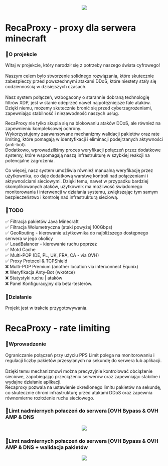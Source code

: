 <p align="center">
  <img src="https://github.com/recaproxy/minecraft-proxy/assets/125393057/beeb1b76-1d29-4a0b-b3dc-b3ec5e62d420" />
</p>



# RecaProxy - proxy dla serwera minecraft

### 📌O projekcie

Witaj w projekcie, który narodził się z potrzeby naszego świata cyfrowego!<br><br>
Naszym celem było stworzenie solidnego rozwiązania, które skutecznie zabezpieczy przed powszechnymi atakami DDoS, które niestety stały się codziennością w dzisiejszych czasach.<br>
<br>
Nasz system połączeń, wzbogacony o starannie dobraną technologię filtrów XDP, jest w stanie odeprzeć nawet najpotężniejsze fale ataków. <br>
Dzięki niemu, możemy skutecznie bronić się przed cyberzagrożeniami, zapewniając stabilność i niezawodność naszych usług.

RecaProxy nie tylko skupia się na blokowaniu ataków DDoS, ale również na zapewnieniu kompleksowej ochrony.<br>
Wykorzystujemy zaawansowane mechanizmy walidacji pakietów oraz rate limiting, które pomagają w identyfikacji i eliminacji podejrzanych aktywności (anti-bot).<br> 
Dodatkowo, wprowadziliśmy proces weryfikacji połączeń przez dodatkowe systemy, które wspomagają naszą infrastrukturę w szybkiej reakcji na potencjalne zagrożenia.<br>

Co więcej, nasz system umożliwia również manualną weryfikację przez użytkownika, co daje dodatkową warstwę kontroli nad połączeniami i aktywnościami sieciowymi. 
Dzięki temu, nawet w przypadku bardziej skomplikowanych ataków, użytkownik ma możliwość świadomego monitorowania i interwencji w działania systemu, zwiększając tym samym bezpieczeństwo i kontrolę nad infrastrukturą sieciową.

### 📌TODO

✅ Filtracja pakietów Java Minecraft<br>
✅ Filtracja Wolumetryczna (ataki powyżej 100Gbps)<br>
✅ GeoRouting - kierowanie użytkownika do najbliższego dostępnego serwera w jego okolicy<br>
✅ LoadBalancer - kierowanie ruchu poprzez <br>
✅ Motd Cache<br>
✅ Multi-POP (DE, PL, UK, FRA, CA - via OVH)<br>
✅ Proxy Protocol & TCPShield <br>
❌ Multi-POP Premium (another location via interconnect Equnix)<br>
❌ Weryfikacja Anty-Bot (wkrótce)<br>
❌ Statystyki ruchu | ataków<br>
❌ Panel Konfiguracyjny dla beta-testerów.<br>


### 📌Działanie
Projekt jest w trakcie przygotowywania.

# RecaProxy - rate limiting 

### 📌Wprowadzenie

Ograniczanie połączeń przy użyciu PPS Limit polega na monitorowaniu i regulacji liczby pakietów przesyłanych na sekundę do serwera lub aplikacji. <br>
<br>
Dzięki temu mechanizmowi można precyzyjnie kontrolować obciążenie sieciowe, zapobiegając przeciążeniu serwerów oraz zapewniając stabilne i wydajne działanie aplikacji.<br>
Recaproxy pozwala na ustawienie określonego limitu pakietów na sekundę, co skutecznie chroni infrastrukturę przed atakami DDoS oraz zapewnia równomierne rozłożenie ruchu sieciowego.<br>

### 📌Limt nadmiernych połaczeń do serwera [OVH Bypass & OVH AMP & DNS
<p align="center">
  <img src="https://i.imgur.com/BTbMnZn.png" />
</p>

### 📌Limt nadmiernych połaczeń do serwera [OVH Bypass & OVH AMP & DNS + walidacja pakietów

<p align="center">
  <img src="https://i.imgur.com/HMsZqE6.png" />
</p>
